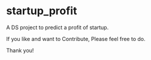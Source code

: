 # startup_profit
 A DS project to predict a profit of startup.
 
 If you like and want to Contribute, Please feel free to do.
 
 Thank you!
